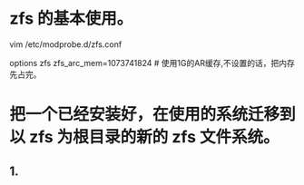 # zfs 的基本使用。

vim /etc/modprobe.d/zfs.conf

options zfs zfs_arc_mem=1073741824 # 使用1G的AR缓存,不设置的话，把内存先占完。


# 把一个已经安装好，在使用的系统迁移到以 zfs 为根目录的新的 zfs 文件系统。

## 1. 